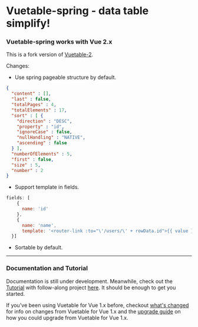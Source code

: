 # Vuetable-spring - data table simplify!

### Vuetable-spring works with Vue 2.x

This is a fork version of [Vuetable-2](https://github.com/ratiw/vuetable-2).

Changes:

* Use spring pageable structure by default.
```json
{
  "content" : [],
  "last" : false,
  "totalPages" : 4,
  "totalElements" : 17,
  "sort" : [ {
    "direction" : "DESC",
    "property" : "id",
    "ignoreCase" : false,
    "nullHandling" : "NATIVE",
    "ascending" : false
  } ],
  "numberOfElements" : 5,
  "first" : false,
  "size" : 5,
  "number" : 2
}
```
* Support template in fields.
```js
fields: [
    {
      name: 'id'
    },
    {
      name: 'name', 
      template: '<router-link :to="\'/users/\' + rowData.id">{{ value }}</router-link>'
  }]
```
* Sortable by default.

---

### Documentation and Tutorial

Documentation is still under development. Meanwhile, check out the [Tutorial](https://github.com/ratiw/vuetable-2-tutorial/blob/master/doc/README.md)
with follow-along project [here](https://github.com/ratiw/vuetable-2-tutorial). It should be enough to get you started.

If you've been using Vuetable for Vue 1.x before, checkout [what's changed](https://github.com/ratiw/vuetable-2/blob/master/changes.md) for info on changes from Vuetable for Vue 1.x and the [upgrade guide](https://github.com/ratiw/vuetable-2/blob/master/upgrade-guide.md) on how you could upgrade from Vuetable for Vue 1.x.

